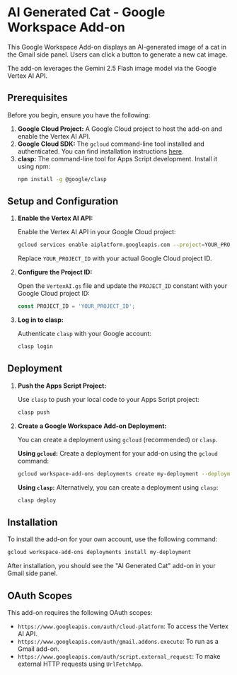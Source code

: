 # AI Generated Cat - Google Workspace Add-on

This Google Workspace Add-on displays an AI-generated image of a cat in the Gmail side panel. Users can click a button to generate a new cat image.

The add-on leverages the Gemini 2.5 Flash image model via the Google Vertex AI API.

## Prerequisites

Before you begin, ensure you have the following:

1.  **Google Cloud Project:** A Google Cloud project to host the add-on and enable the Vertex AI API.
2.  **Google Cloud SDK:** The `gcloud` command-line tool installed and authenticated. You can find installation instructions [here](https://cloud.google.com/sdk/docs/install).
3.  **clasp:** The command-line tool for Apps Script development. Install it using npm:
    ```bash
    npm install -g @google/clasp
    ```

## Setup and Configuration

1.  **Enable the Vertex AI API:**

    Enable the Vertex AI API in your Google Cloud project:
    ```bash
    gcloud services enable aiplatform.googleapis.com --project=YOUR_PROJECT_ID
    ```
    Replace `YOUR_PROJECT_ID` with your actual Google Cloud project ID.

2.  **Configure the Project ID:**

    Open the `VertexAI.gs` file and update the `PROJECT_ID` constant with your Google Cloud project ID:
    ```javascript
    const PROJECT_ID = 'YOUR_PROJECT_ID';
    ```

3.  **Log in to clasp:**

    Authenticate `clasp` with your Google account:
    ```bash
    clasp login
    ```

## Deployment

1.  **Push the Apps Script Project:**

    Use `clasp` to push your local code to your Apps Script project:
    ```bash
    clasp push
    ```

2.  **Create a Google Workspace Add-on Deployment:**

    You can create a deployment using `gcloud` (recommended) or `clasp`.

    **Using `gcloud`:**
    Create a deployment for your add-on using the `gcloud` command:
    ```bash
    gcloud workspace-add-ons deployments create my-deployment --deployment-file=deployment.json
    ```

    **Using `clasp`:**
    Alternatively, you can create a deployment using `clasp`:
    ```bash
    clasp deploy
    ```

## Installation

To install the add-on for your own account, use the following command:

```bash
gcloud workspace-add-ons deployments install my-deployment
```

After installation, you should see the "AI Generated Cat" add-on in your Gmail side panel.

## OAuth Scopes

This add-on requires the following OAuth scopes:

*   `https://www.googleapis.com/auth/cloud-platform`: To access the Vertex AI API.
*   `https://www.googleapis.com/auth/gmail.addons.execute`: To run as a Gmail add-on.
*   `https://www.googleapis.com/auth/script.external_request`: To make external HTTP requests using `UrlFetchApp`.
